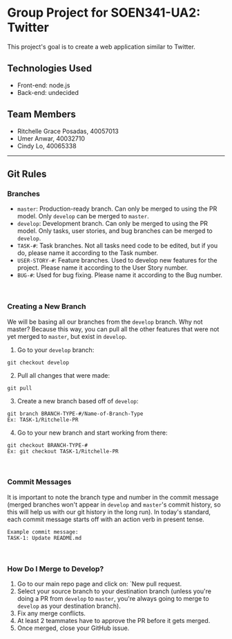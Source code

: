 # Group Project for SOEN341-UA2: Twitter
This project's goal is to create a web application similar to Twitter.

## Technologies Used
* Front-end: node.js
* Back-end: undecided

## Team Members
* Ritchelle Grace Posadas, 40057013
* Umer Anwar, 40032710
* Cindy Lo, 40065338 

***

## Git Rules

### Branches
* `master`: Production-ready branch. Can only be merged to using the PR model. Only `develop` can be merged to `master`.
* `develop`: Development branch. Can only be merged to using the PR model. Only tasks, user stories, and bug branches can be merged to `develop`.
* `TASK-#`: Task branches. Not all tasks need code to be edited, but if you do, please name it according to the Task number.
* `USER-STORY-#`: Feature branches. Used to develop new features for the project. Please name it according to the User Story number.
* `BUG-#`: Used for bug fixing. Please name it according to the Bug number.

<br/>

### Creating a New Branch
We will be basing all our branches from the `develop` branch. Why not master? Because this way, you can pull all the other features that were not yet merged to `master`, but exist in `develop`.
1. Go to your `develop` branch: 
```
git checkout develop
```
2. Pull all changes that were made: 
```
git pull
```
3. Create a new branch based off of `develop`: 
```
git branch BRANCH-TYPE-#/Name-of-Branch-Type
Ex: TASK-1/Ritchelle-PR
```
4. Go to your new branch and start working from there:
```
git checkout BRANCH-TYPE-#
Ex: git checkout TASK-1/Ritchelle-PR
```

<br/>

### Commit Messages
It is important to note the branch type and number in the commit message (merged branches won't appear in `develop` and `master`'s commit history, so this will help us with our git history in the long run).
In today's standard, each commit message starts off with an action verb in present tense.
```
Example commit message:
TASK-1: Update README.md
```

<br/>

### How Do I Merge to Develop?
1. Go to our main repo page and click on: `New pull request.
2. Select your source branch to your destination branch (unless you're doing a PR from `develop` to `master`, you're always going to merge to `develop` as your destination branch).
3. Fix any merge conflicts.
4. At least 2 teammates have to approve the PR before it gets merged.
5. Once merged, close your GitHub issue.
